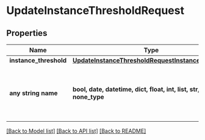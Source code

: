 # UpdateInstanceThresholdRequest


## Properties
Name | Type | Description | Notes
------------ | ------------- | ------------- | -------------
**instance_threshold** | [**UpdateInstanceThresholdRequestInstanceThreshold**](UpdateInstanceThresholdRequestInstanceThreshold.md) |  | 
**any string name** | **bool, date, datetime, dict, float, int, list, str, none_type** | any string name can be used but the value must be the correct type | [optional]

[[Back to Model list]](../README.md#documentation-for-models) [[Back to API list]](../README.md#documentation-for-api-endpoints) [[Back to README]](../README.md)


